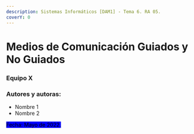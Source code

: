 ```yaml
---
description: Sistemas Informáticos [DAM1] - Tema 6. RA 05.
coverY: 0
---
```


# Medios de Comunicación Guiados y No Guiados

### Equipo X

### Autores y autoras:

* Nombre 1
* Nombre 2

<mark style="background-color:blue;">Fecha: Mayo de 2022.</mark>
